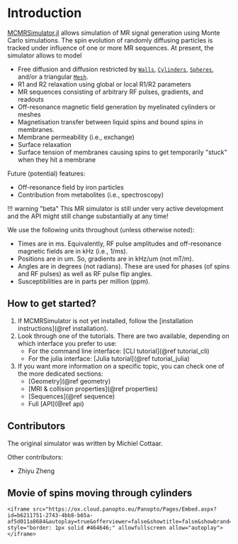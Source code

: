 # Introduction
[MCMRSimulator.jl](https://git.fmrib.ox.ac.uk/ndcn0236/MCMRSimulator.jl) allows simulation of MR signal generation using Monte Carlo simulations.
The spin evolution of randomly diffusing particles is tracked under influence of one or more MR sequences.
At present, the simulator allows to model
- Free diffusion and diffusion restricted by [`Walls`](@ref), [`Cylinders`](@ref), [`Spheres`](@ref), and/or a triangular [`Mesh`](@ref).
- R1 and R2 relaxation using global or local R1/R2 parameters
- MR sequences consisting of arbitrary RF pulses, gradients, and readouts
- Off-resonance magnetic field generation by myelinated cylinders or meshes
- Magnetisation transfer between liquid spins and bound spins in membranes.
- Membrane permeability (i.e., exchange)
- Surface relaxation
- Surface tension of membranes causing spins to get temporarily "stuck" when they hit a membrane

Future (potential) features:
- Off-resonance field by iron particles
- Contribution from metabolites (i.e., spectroscopy)

!!! warning "beta"
    This MR simulator is still under very active development and the API might still change substantially at any time!

We use the following units throughout (unless otherwise noted):
- Times are in ms. Equivalently, RF pulse amplitudes and off-resonance magnetic fields are in kHz (i.e., 1/ms).
- Positions are in um. So, gradients are in kHz/um (not mT/m).
- Angles are in degrees (not radians). These are used for phases (of spins and RF pulses) as well as RF pulse flip angles. 
- Susceptibilities are in parts per million (ppm).

## How to get started?
1. If MCMRSimulator is not yet installed, follow the [installation instructions](@ref installation).
2. Look through one of the tutorials. There are two available, depending on which interface you prefer to use:
    - For the command line interface: [CLI tutorial](@ref tutorial_cli)
    - For the julia interface: [Julia tutorial](@ref tutorial_julia)
3. If you want more information on a specific topic, you can check one of the more dedicated sections:
    - [Geometry](@ref geometry)
    - [MRI & collision properties](@ref properties)
    - [Sequences](@ref sequence)
    - Full [API](@ref api)
## Contributors
The original simulator was written by Michiel Cottaar.

Other contributors:
- Zhiyu Zheng
## Movie of spins moving through cylinders
```@raw html
<iframe src="https://ox.cloud.panopto.eu/Panopto/Pages/Embed.aspx?id=b6211751-2743-4bb8-b65a-af5d011a8684&autoplay=true&offerviewer=false&showtitle=false&showbrand=false&captions=false&interactivity=none" style="border: 1px solid #464646;" allowfullscreen allow="autoplay"></iframe>
```

